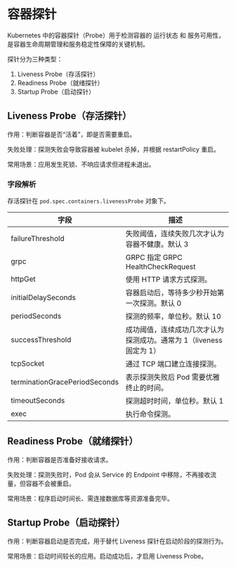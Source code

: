 # 容器探针

Kubernetes 中的容器探针（Probe）用于检测容器的 运行状态 和 服务可用性，是容器生命周期管理和服务稳定性保障的关键机制。

探针分为三种类型：

1. Liveness Probe（存活探针）
2. Readiness Probe（就绪探针）
3. Startup Probe（启动探针）

## Liveness Probe（存活探针）

作用：判断容器是否“活着”，即是否需要重启。

失败处理：探测失败会导致容器被 kubelet 杀掉，并根据 restartPolicy 重启。

常用场景：应用发生死锁、不响应请求但进程未退出。

### 字段解析

存活探针在 `pod.spec.containers.livenessProbe` 对象下。

| 字段           | 描述                                      |
|----------------|------------------------------------------|
|failureThreshold|失败阈值，连续失败几次才认为容器不健康。默认 3|
|grpc            |GRPC 指定 GRPC HealthCheckRequest|
|httpGet|使用 HTTP 请求方式探测。|
|initialDelaySeconds|容器启动后，等待多少秒开始第一次探测。默认 0|
|periodSeconds|探测的频率，单位秒。默认 10|
|successThreshold|成功阈值，连续成功几次才认为探测成功。通常为 1（liveness 固定为 1）|
|tcpSocket|通过 TCP 端口建立连接探测。|
|terminationGracePeriodSeconds|表示探测失败后 Pod 需要优雅终止的时间。|
|timeoutSeconds|探测超时时间，单位秒。默认 1|
|exec|执行命令探测。|


## Readiness Probe（就绪探针）

作用：判断容器是否准备好接收请求。

失败处理：探测失败时，Pod 会从 Service 的 Endpoint 中移除，不再接收流量，但容器不会被重启。

常用场景：程序启动时间长、需连接数据库等资源准备完毕。

## Startup Probe（启动探针）

作用：判断容器启动是否完成，用于替代 Liveness 探针在启动阶段的探测行为。

常用场景：启动时间较长的应用。启动成功后，才启用 Liveness Probe。